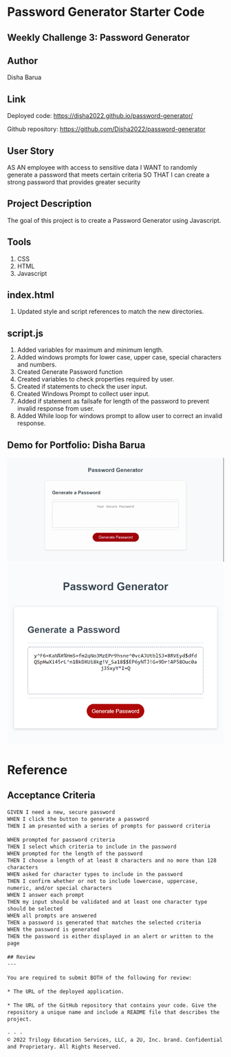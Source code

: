# Password Generator Starter Code
## Weekly Challenge 3: Password Generator

## Author
Disha Barua

## Link
Deployed code: https://disha2022.github.io/password-generator/

Github repository: https://github.com/Disha2022/password-generator

## User Story
AS AN employee with access to sensitive data
I WANT to randomly generate a password that meets certain criteria
SO THAT I can create a strong password that provides greater security


## Project Description
The goal of this project is to create a Password Generator using Javascript.

## Tools
1. CSS
2. HTML
3. Javascript


## index.html
1. Updated style and script references to match the new directories.

## script.js
1. Added variables for maximum and minimum length.
2. Added windows prompts for lower case, upper case, special characters and numbers.
3. Created Generate Password function 
4. Created variables to check properties required by user.
5. Created if statements to check the user input.
6. Created Windows Prompt to collect user input.
7. Added if statement as failsafe for length of the password to prevent invalid response from user.
8. Added While loop for windows prompt to allow user to correct an invalid response.

## Demo for Portfolio: Disha Barua
![portfolio demo](./assets/images/pass_gen.gif)
![photo of the Webpage after modification.](./assets/images/pass_gen.png)

# Reference
## Acceptance Criteria

```
GIVEN I need a new, secure password
WHEN I click the button to generate a password
THEN I am presented with a series of prompts for password criteria

WHEN prompted for password criteria
THEN I select which criteria to include in the password
WHEN prompted for the length of the password
THEN I choose a length of at least 8 characters and no more than 128 characters
WHEN asked for character types to include in the password
THEN I confirm whether or not to include lowercase, uppercase, numeric, and/or special characters
WHEN I answer each prompt
THEN my input should be validated and at least one character type should be selected
WHEN all prompts are answered
THEN a password is generated that matches the selected criteria
WHEN the password is generated
THEN the password is either displayed in an alert or written to the page

## Review
---

You are required to submit BOTH of the following for review:

* The URL of the deployed application.

* The URL of the GitHub repository that contains your code. Give the repository a unique name and include a README file that describes the project.

- - -
© 2022 Trilogy Education Services, LLC, a 2U, Inc. brand. Confidential and Proprietary. All Rights Reserved.